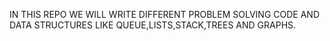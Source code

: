 IN THIS REPO WE WILL WRITE DIFFERENT PROBLEM SOLVING CODE AND DATA STRUCTURES LIKE QUEUE,LISTS,STACK,TREES AND GRAPHS.